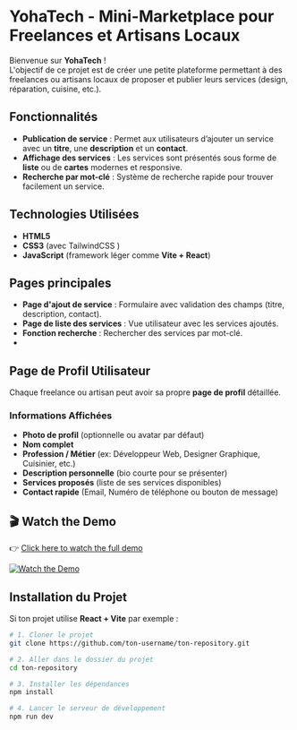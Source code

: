 # YohaTech - Mini-Marketplace pour Freelances et Artisans Locaux

Bienvenue sur **YohaTech** !  
L'objectif de ce projet est de créer une petite plateforme permettant à des freelances ou artisans locaux de proposer et publier leurs services (design, réparation, cuisine, etc.).

##  Fonctionnalités

-  **Publication de service** : Permet aux utilisateurs d’ajouter un service avec un **titre**, une **description** et un **contact**.
-  **Affichage des services** : Les services sont présentés sous forme de **liste** ou de **cartes** modernes et responsive.
-  **Recherche par mot-clé** : Système de recherche rapide pour trouver facilement un service.

##  Technologies Utilisées

- **HTML5**
- **CSS3** (avec TailwindCSS )
- **JavaScript** (framework léger comme **Vite + React**)

##  Pages principales

- **Page d'ajout de service** : Formulaire avec validation des champs (titre, description, contact).
- **Page de liste des services** : Vue utilisateur avec les services ajoutés.
- **Fonction recherche** : Rechercher des services par mot-clé.
- 
##  Page de Profil Utilisateur

Chaque freelance ou artisan peut avoir sa propre **page de profil** détaillée.

### Informations Affichées

- **Photo de profil** (optionnelle ou avatar par défaut)
- **Nom complet**
- **Profession / Métier** (ex: Développeur Web, Designer Graphique, Cuisinier, etc.)
- **Description personnelle** (bio courte pour se présenter)
- **Services proposés** (liste de ses services disponibles)
- **Contact rapide** (Email, Numéro de téléphone ou bouton de message)
  
## 🎬 Watch the Demo
👉 [Click here to watch the full demo](https://youtu.be/sLoWUMagdmQ)

[![Watch the Demo](https://img.youtube.com/vi/sLoWUMagdmQ/maxresdefault.jpg)](https://youtu.be/sLoWUMagdmQ)


##  Installation du Projet

Si ton projet utilise **React + Vite** par exemple :

```bash
# 1. Cloner le projet
git clone https://github.com/ton-username/ton-repository.git

# 2. Aller dans le dossier du projet
cd ton-repository

# 3. Installer les dépendances
npm install

# 4. Lancer le serveur de développement
npm run dev


